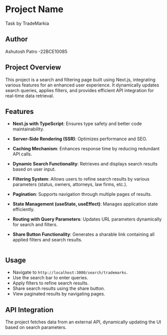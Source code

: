 # Project Name
Task by TradeMarkia
## Author
Ashutosh Patro -22BCE10085

## Project Overview
This project is a search and filtering page built using Next.js, integrating various features for an enhanced user experience. It dynamically updates search queries, applies filters, and provides efficient API integration for real-time data retrieval.

## Features
- **Next.js with TypeScript**: Ensures type safety and better code maintainability.
- **Server-Side Rendering (SSR)**: Optimizes performance and SEO.
- **Caching Mechanism**: Enhances response time by reducing redundant API calls.
- **Dynamic Search Functionality**: Retrieves and displays search results based on user input.
- **Filtering System**: Allows users to refine search results by various parameters (status, owners, attorneys, law firms, etc.).
- **Pagination**: Supports navigation through multiple pages of results.
- **State Management (useState, useEffect)**: Manages application state efficiently.
- **Routing with Query Parameters**: Updates URL parameters dynamically for search and filters.
- **Share Button Functionality**: Generates a sharable link containing all applied filters and search results.


   ```

## Usage
- Navigate to `http://localhost:3000/search/trademarks`.
- Use the search bar to enter queries.
- Apply filters to refine search results.
- Share search results using the share button.
- View paginated results by navigating pages.

## API Integration
The project fetches data from an external API, dynamically updating the UI based on search parameters.



